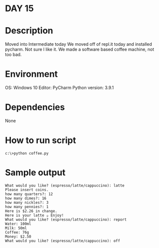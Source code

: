 
# DAY 15

# Description
Moved into Intermediate today
We moved off of repl.it today and installed pycharm.  Not sure I like it.
We made a software based coffee machine, not too bad.

# Environment
OS: Windows 10
Editor: PyCharm
Python version: 3.9.1

# Dependencies
None

# How to run script
```
c:\>python coffee.py
```

# Sample output
```
What would you like? (espresso/latte/cappuccino): latte
Please insert coins.
how many quarters?: 12
how many dimes?: 16
how many nickles?: 3
how many pennies?: 1
Here is $2.26 in change.
Here is your latte ☕ Enjoy!
What would you like? (espresso/latte/cappuccino): report
Water: 100ml
Milk: 50ml
Coffee: 76g
Money: $2.50
What would you like? (espresso/latte/cappuccino): off
```
